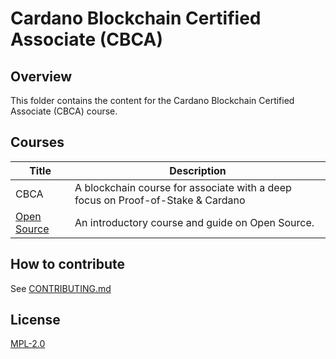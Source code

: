 # Cardano Blockchain Certified Associate (CBCA)

## Overview

This folder contains the content for the Cardano Blockchain Certified Associate (CBCA) course. 

## Courses

| Title                        | Description                                                                     |
| ---                          | ---                                                                             |
| CBCA                         | A blockchain course for associate with a deep focus on Proof-of-Stake & Cardano |
| [Open Source](./open-source) | An introductory course and guide on Open Source.                                |

## How to contribute

See [CONTRIBUTING.md](./CONTRIBUTING.md)

## License

[MPL-2.0](./LICENSE)
